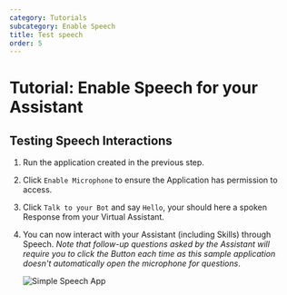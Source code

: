```yaml
---
category: Tutorials
subcategory: Enable Speech
title: Test speech
order: 5
---
```


# Tutorial: Enable Speech for your Assistant

## Testing Speech Interactions

1. Run the application created in the previous step.
2. Click `Enable Microphone` to ensure the Application has permission to access.
2. Click `Talk to your Bot` and say `Hello`, your should here a spoken Response from your Virtual Assistant.
3. You can now interact with your Assistant (including Skills) through Speech. *Note that follow-up questions asked by the Assistant will require you to click the Button each time as this sample application doesn't automatically open the microphone for questions*.

    ![Simple Speech App](assets/images/simplespeechapp.png)